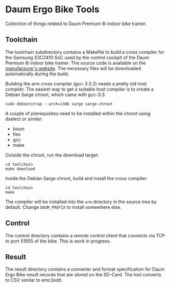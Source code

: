 # Daum Ergo Bike Tools

Collection of things related to Daum Premium 8i indoor bike trainer.

## Toolchain

The toolchain subdirectory contains a Makefile to build a cross
compiler for the Samsung S3C2410 SoC used by the control cockpit of
the Daum Premium 8i indoor bike trainer. The source code is available
on the
[manufacturer's website](http://www.daum-electronic.de/de/download/GPL/).
The necessary files will be downloaded automatically during the build.

Building the arm cross compiler (gcc-3.3.2) needs a pretty old host
compiler. The easiest way to get a suitable host compiler is to create
a Debian Sarge chroot, which came with gcc-3.3:

```
sudo debootstrap --arch=i386 sarge sarge-chroot
```

A couple of prerequisites need to be installed within the chroot using
dselect or similar:

* bison
* flex
* gcc
* make

Outside the chroot, run the download target:

```
cd toolchain
make download
```

Inside the Debian Sarge chroot, build and install the cross compiler:

```
cd toolchain
make
```

The compiler will be installed into the `arm` directory in the
source tree by default. Change `DAUM_PREFIX` to install somewhere else.

## Control

The control directory contains a remote control client that
connects via TCP to port 51955 of the bike. This is work
in progress.

## Result

The result directory contains a converter and format specification for
Daum Ergo Bike result records that are stored on the SD-Card.  The
tool converts to CSV similar to emc2edit.
